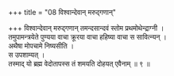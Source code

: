 +++
title = "08 विश्वान्देवान् मरुद्गणान्"

+++
विश्वान्देवान् मरुद्गणान् तमन्दसान्दवं स्तोम प्रथमोथेन्द्राग्नी ।  
तमुपामन्त्रयेते पुण्यया वाचा क्रूरया वाचा हहिष्या वाचा स सावित्न्यन् ।  
अथैषा मोपचामे निष्यसीति ।  
स उपशाम्यत् ।  
तस्माद् यो ब्रह्म वेदोतापस्स तं शमयति दोहयत् एवैनाम् ॥ ९ ॥